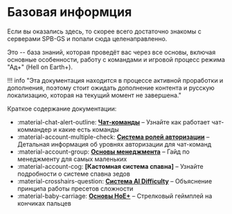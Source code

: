 # Базовая информция

Если вы оказались здесь, то скорее всего достаточно знакомы с серверами SPB-GS и попали сюда целенаправленно.

Это -- база знаний, которая проведёт вас через все основы, включая основные особенности, работу с командами и игровой процесс режима "Ад+" (Hell on Earth+).

!!! info "Эта документация находится в процессе активной проработки и дополнения, поэтому стоит ожидать дополнение контента и русскую локализацию, которая на текущий момент не завершена."

Краткое содержание документации:

<div class="grid cards" markdown>

- :material-chat-alert-outline: __[Чат-команды]__ – Узнайте как работает чат-коммандер и какие есть команды
- :material-account-multiple-check: __[Система ролей авторизации]__ – Детальная информация об уровнях авторизации для чат-команд
- :material-account-group: __[Основы менеджмента]__ – Гайд по менеджменту для самых маленьких
- :material-account-cog: __[Кастомная система спавна]__ – Узнайте подробности о системе спавна зедов
- :material-crosshairs-question: __[Система AI Difficulty]__ – Объяснение принципа работы пресетов сложности
- :material-baby-carriage: __[Основы HoE+]__ – Стрелковый геймплей на кончиках пальцев

</div>

  [Чат-команды]: commands.md
  [Система ролей авторизации]: authoritylevels.md
  [Основы менеджмента]: managementbasics.md
  [Кастомная система спавнов]: customspawns.md
  [Система AI Difficulty]: aidifficulty.md
  [Основы HoE+]: hoeplus.md